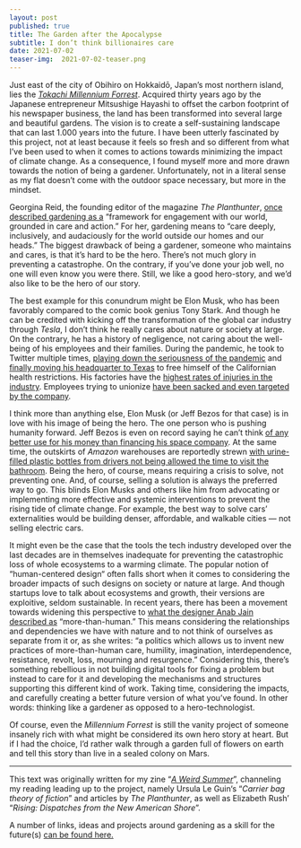 ```yaml
---
layout: post
published: true
title: The Garden after the Apocalypse
subtitle: I don’t think billionaires care
date: 2021-07-02
teaser-img:  2021-07-02-teaser.png
---
```


Just east of the city of Obihiro on Hokkaidō, Japan’s most northern island, lies the _[Tokachi Millennium Forrest](http://danpearsonstudio.com/tokachi-millennium-forest/)_. Acquired thirty years ago by the Japanese entrepreneur Mitsushige Hayashi to offset the carbon footprint of his newspaper business, the land has been transformed into several large and beautiful gardens. The vision is to create a self-sustaining landscape that can last 1.000 years into the future.
I have been utterly fascinated by this project, not at least because it feels so fresh and so different from what I’ve been used to when it comes to actions towards minimizing the impact of climate change. As a consequence, I found myself more and more drawn towards the notion of being a gardener. Unfortunately, not in a literal sense as my flat doesn’t come with the outdoor space necessary, but more in the mindset.

Georgina Reid, the founding editor of the magazine _The Planthunter_, [once described gardening as a](https://theplanthunter.com.au/gardens/audacious-gardening-daring-care/) “framework for engagement with our world, grounded in care and action.” For her, gardening means to “care deeply, inclusively, and audaciously for the world outside our homes and our heads.”
The biggest drawback of being a gardener, someone who maintains and cares, is that it’s hard to be the hero. 
There’s not much glory in preventing a catastrophe. On the contrary, if you’ve done your job well, no one will even know you were there. Still, we like a good hero-story, and we’d also like to be the hero of our story. 

The best example for this conundrum might be Elon Musk, who has been favorably compared to the comic book genius Tony Stark. And though he can be credited with kicking off the transformation of the global car industry through _Tesla_, I don’t think he really cares about nature or society at large.
On the contrary, he has a history of negligence, not caring about the well-being of his employees and their families. During the pandemic, he took to Twitter multiple times, [playing down the seriousness of the pandemic](https://www.theatlantic.com/science/archive/2020/05/elon-musk-coronavirus-pandemic-tweets/611887/) and [finally moving his headquarter to Texas](https://www.bbc.com/news/technology-55246148) to free himself of the Californian health restrictions. His factories have the [highest rates of injuries in the industry](https://revealnews.org/article/tesla-says-its-factory-is-safer-but-it-left-injuries-off-the-books/). Employees trying to unionize [have been sacked and even targeted by the company](https://www.nytimes.com/2021/03/25/business/musk-labor-board.html).

I think more than anything else, Elon Musk (or Jeff Bezos for that case) is in love with his image of being the hero. The one person who is pushing humanity forward. 
Jeff Bezos is even on record saying he can’t think [of any better use for his money than financing his space company](https://www.businessinsider.com/jeff-bezos-interview-axel-springer-ceo-amazon-trump-blue-origin-family-regulation-washington-post-2018-4). At the same time, the outskirts of _Amazon_ warehouses are reportedly strewn [with urine-filled plastic bottles from drivers not being allowed the time to visit the bathroom](https://www.cbsnews.com/news/amazon-drivers-peeing-in-bottles-union-vote-worker-complaints/).
Being the hero, of course, means requiring a crisis to solve, not preventing one. And, of course, selling a solution is always the preferred way to go.
This blinds Elon Musks and others like him from advocating or implementing more effective and systemic interventions to prevent the rising tide of climate change. For example, the best way to solve cars’ externalities would be building denser, affordable, and walkable cities — not selling electric cars.

It might even be the case that the tools the tech industry developed over the last decades are in themselves inadequate for preventing the catastrophic loss of whole ecosystems to a warming climate. The popular notion of “human-centered design“ often falls short when it comes to considering the broader impacts of such designs on society or nature at large. And though startups love to talk about ecosystems and growth, their versions are exploitive, seldom sustainable.
In recent years, there has been a movement towards widening this perspective to [what the designer Anab Jain described as](https://medium.com/@anabjain/calling-for-a-more-than-human-politics-f558b57983e6) “more-than-human.” 
This means considering the relationships and dependencies we have with nature and to not think of ourselves as separate from it or, as she writes: “a politics which allows us to invent new practices of more-than-human care, humility, imagination, interdependence, resistance, revolt, loss, mourning and resurgence.”
Considering this, there’s something rebellious in not building digital tools for fixing a problem but instead to care for it and developing the mechanisms and structures supporting this different kind of work. Taking time, considering the impacts, and carefully creating a better future version of what you’ve found. In other words: thinking like a gardener as opposed to a hero-technologist.

Of course, even the _Millennium Forrest_ is still the vanity project of someone insanely rich with what might be considered its own hero story at heart. But if I had the choice, I’d rather walk through a garden full of flowers on earth and tell this story than live in a sealed colony on Mars.

---- 
This text was originally written for my zine “_[A Weird Summer](https://johannesklingebiel.de/portfolio/a-weird-summer)_”, channeling my reading leading up to the project, namely Ursula Le Guin‘s “_Carrier bag theory of fiction_” and articles by _The Planthunter_, as well as Elizabeth Rush’ “_Rising: Dispatches from the New American Shore_”.

A number of links, ideas and projects around gardening as a skill for the future(s) [can be found here.](https://www.are.na/johannes-klingebiel/gardening-as-a-futures-skill)